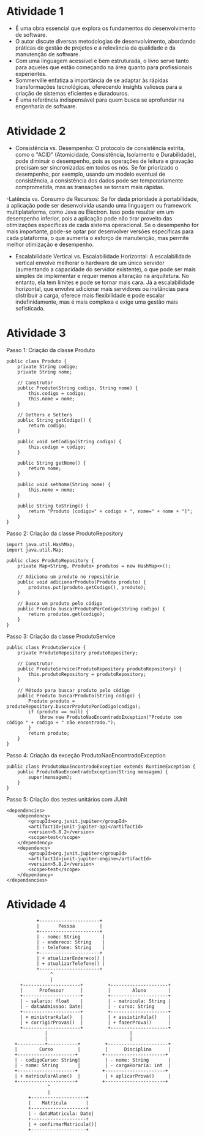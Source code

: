 # Atividade 1 
- É uma obra essencial que explora os fundamentos do desenvolvimento de software. 
- O autor discute diversas metodologias de desenvolvimento, abordando práticas de gestão de projetos e a relevância da qualidade e da manutenção de software.
- Com uma linguagem acessível e bem estruturada, o livro serve tanto para aqueles que estão começando na área quanto para profissionais experientes. 
- Sommerville enfatiza a importância de se adaptar às rápidas transformações tecnológicas, oferecendo insights valiosos para a criação de sistemas eficientes e duradouros. 
- É uma referência indispensável para quem busca se aprofundar na engenharia de software.

# Atividade 2
- Consistência vs. Desempenho:
O protocolo de consistência estrita, como o "ACID" (Atomicidade, Consistência, Isolamento e Durabilidade), pode diminuir o desempenho,
pois as operações de leitura e gravação precisam ser sincronizadas em todos os nós. Se for priorizado o desempenho, por exemplo,
usando um modelo eventual de consistência, a consistência dos dados pode ser temporariamente comprometida, mas as transações se tornam mais rápidas.

-Latência vs. Consumo de Recursos:
Se for dada prioridade à portabilidade, a aplicação pode ser desenvolvida usando uma linguagem ou framework multiplataforma, como Java ou Electron.
Isso pode resultar em um desempenho inferior, pois a aplicação pode não tirar proveito das otimizações específicas de cada sistema operacional.
Se o desempenho for mais importante, pode-se optar por desenvolver versões específicas para cada plataforma, o que aumenta o esforço de manutenção,
mas permite melhor otimização e desempenho.

- Escalabilidade Vertical vs. Escalabilidade Horizontal:
A escalabilidade vertical envolve melhorar o hardware de um único servidor (aumentando a capacidade do servidor existente), o que pode ser mais simples
de implementar e requer menos alteração na arquitetura. No entanto, ela tem limites e pode se tornar mais cara. Já a escalabilidade horizontal,
que envolve adicionar mais servidores ou instâncias para distribuir a carga, oferece mais flexibilidade e pode escalar indefinidamente,
mas é mais complexa e exige uma gestão mais sofisticada.

# Atividade 3

Passo 1: Criação da classe Produto
```
public class Produto {
    private String codigo;
    private String nome;

    // Construtor
    public Produto(String codigo, String nome) {
        this.codigo = codigo;
        this.nome = nome;
    }

    // Getters e Setters
    public String getCodigo() {
        return codigo;
    }

    public void setCodigo(String codigo) {
        this.codigo = codigo;
    }

    public String getNome() {
        return nome;
    }

    public void setNome(String nome) {
        this.nome = nome;
    }

    public String toString() {
        return "Produto [codigo=" + codigo + ", nome=" + nome + "]";
    }
}
```
Passo 2: Criação da classe ProdutoRepository
```
import java.util.HashMap;
import java.util.Map;

public class ProdutoRepository {
    private Map<String, Produto> produtos = new HashMap<>();

    // Adiciona um produto no repositório
    public void adicionarProduto(Produto produto) {
        produtos.put(produto.getCodigo(), produto);
    }

    // Busca um produto pelo código
    public Produto buscarProdutoPorCodigo(String codigo) {
        return produtos.get(codigo);
    }
}
```
Passo 3: Criação da classe ProdutoService
```
public class ProdutoService {
    private ProdutoRepository produtoRepository;

    // Construtor
    public ProdutoService(ProdutoRepository produtoRepository) {
        this.produtoRepository = produtoRepository;
    }

    // Método para buscar produto pelo código
    public Produto buscarProduto(String codigo) {
        Produto produto = produtoRepository.buscarProdutoPorCodigo(codigo);
        if (produto == null) {
            throw new ProdutoNaoEncontradoException("Produto com código " + codigo + " não encontrado.");
        }
        return produto;
    }
}
```
Passo 4: Criação da exceção ProdutoNaoEncontradoException
```
public class ProdutoNaoEncontradoException extends RuntimeException {
    public ProdutoNaoEncontradoException(String mensagem) {
        super(mensagem);
    }
}
```
Passo 5: Criação dos testes unitários com JUnit
```
<dependencies>
    <dependency>
        <groupId>org.junit.jupiter</groupId>
        <artifactId>junit-jupiter-api</artifactId>
        <version>5.8.2</version>
        <scope>test</scope>
    </dependency>
    <dependency>
        <groupId>org.junit.jupiter</groupId>
        <artifactId>junit-jupiter-engine</artifactId>
        <version>5.8.2</version>
        <scope>test</scope>
    </dependency>
</dependencies>
```
# Atividade 4
```
           +----------------------+
           |       Pessoa         |
           +----------------------+
           | - nome: String        |
           | - endereco: String    |
           | - telefone: String    |
           +----------------------+
           | + atualizarEndereco() |
           | + atualizarTelefone() |
           +----------------------+
                ^   
                | 
     +---------------------+         +---------------------+
     |      Professor      |         |        Aluno        |
     +---------------------+         +---------------------+
     | - salario: float    |         | - matricula: String |
     | - dataAdmissao: Date|         | - curso: String     |
     +---------------------+         +---------------------+
     | + ministrarAula()   |         | + assistirAula()    |
     | + corrigirProvas()  |         | + fazerProva()      |
     +---------------------+         +---------------------+
              |                              |
              |                              |
   +----------+-----------+         +----------------------+
   |        Curso         |         |      Disciplina      |
   +---------------------+         +----------------------+
   | - codigoCurso: String|         | - nome: String       |
   | - nome: String       |         | - cargaHoraria: int  |
   +---------------------+         +----------------------+
   | + matricularAluno()  |         | + aplicarProva()     |
   +---------------------+         +----------------------+
               ^
               |
        +--------------------+
        |    Matricula       |
        +--------------------+
        | - dataMatricula: Date|
        +--------------------+
        | + confirmarMatricula()|
        +--------------------+
```
